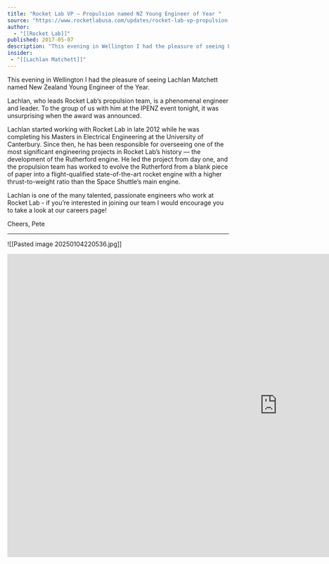 ```yaml
---
title: "Rocket Lab VP – Propulsion named NZ Young Engineer of Year "
source: "https://www.rocketlabusa.com/updates/rocket-lab-vp-propulsion-named-nz-young-engineer-of-year/"
author:
  - "[[Rocket Lab]]"
published: 2017-05-07
description: "This evening in Wellington I had the pleasure of seeing Lachlan Matchett named New Zealand Young Engineer of the Year."
insider:
 - "[[Lachlan Matchett]]"
---
```

This evening in Wellington I had the pleasure of seeing Lachlan Matchett named New Zealand Young Engineer of the Year.

Lachlan, who leads Rocket Lab’s propulsion team, is a phenomenal engineer and leader. To the group of us with him at the IPENZ event tonight, it was unsurprising when the award was announced.

Lachlan started working with Rocket Lab in late 2012 while he was completing his Masters in Electrical Engineering at the University of Canterbury. Since then, he has been responsible for overseeing one of the most significant engineering projects in Rocket Lab’s history — the development of the Rutherford engine. He led the project from day one, and the propulsion team has worked to evolve the Rutherford from a blank piece of paper into a flight-qualified state-of-the-art rocket engine with a higher thrust-to-weight ratio than the Space Shuttle’s main engine.

Lachlan is one of the many talented, passionate engineers who work at Rocket Lab - if you’re interested in joining our team I would encourage you to take a look at our careers page!

Cheers,
Pete

---

![[Pasted image 20250104220536.jpg]]
<iframe width="1227" height="690" src="https://www.youtube.com/embed/Ngvow6egisg" title="Rocket Lab’s Rutherford Engine Qualified for Flight" frameborder="0" allow="accelerometer; autoplay; clipboard-write; encrypted-media; gyroscope; picture-in-picture; web-share" referrerpolicy="strict-origin-when-cross-origin" allowfullscreen></iframe>
